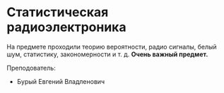 # Статистическая радиоэлектроника

На предмете проходили теорию вероятности, радио сигналы, белый шум, статистику, закономерности и т. д. **Очень важный предмет.**

Преподователь:

* Бурый Евгений Владленович
